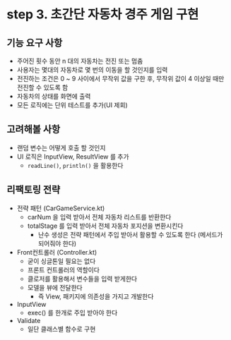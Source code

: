 # step 3. 초간단 자동차 경주 게임 구현

## 기능 요구 사항
* 주어진 횟수 동안 n 대의 자동차는 전진 또는 멈춤
* 사용자는 몇대의 자동차로 몇 번의 이동을 할 것인지를 입력
* 전진하는 조건은 0 ~ 9 사이에서 무작위 값을 구한 후, 무작위 값이 4 이상일 때만 전진할 수 있도록 함
* 자동차의 상태를 화면에 출력
* 모든 로직에는 단위 테스트를 추가(UI 제회)

## 고려해볼 사항
* 랜덤 변수는 어떻게 호출 할 것인지
* UI 로직은 InputView, ResultView 를 추가
  * `readLine()`, `println()` 을 활용한다 

## 리팩토링 전략
* 전략 패턴 (CarGameService.kt)
  * carNum 을 입력 받아서 전체 자동차 리스트를 반환한다
  * totalStage 를 입력 받아서 전체 자동차 포지션을 변환시킨다
    * 난수 생성은 전략 패턴에서 주입 받아서 활용할 수 있도록 한다 (메서드가 되어줘야 한다)
* Front컨트롤러 (Controller.kt)
  * 굳이 싱글톤일 필요는 없다 
  * 프론트 컨트롤러의 역할이다
  * 클로저를 활용해서 변수들을 입력 받게한다
  * 모델을 뷰에 전달한다
    * 즉 View, 패키지에 의존성을 가지고 개발한다
* InputView
  * exec() 를 한개로 주입 받아야 한다
* Validate
  * 일단 클래스별 함수로 구현